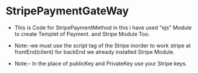 # StripePaymentGateWay

- This is Code for StripePaymentMethod in this i have used "ejs" Module to create Templet of Payment. and Stripe Module Too.

- Note:-we must use the script tag of the Stripe inorder to work stripe at frontEnd(client) for backEnd we already installed Stripe Module.

- Note:- In the place of publicKey and PrivateKey use your Stripe keys.
